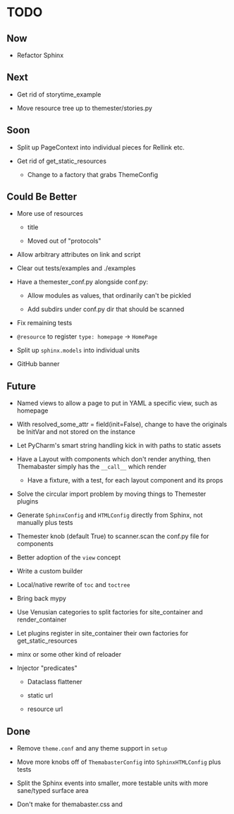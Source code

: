 # TODO

## Now

- Refactor Sphinx

## Next

- Get rid of storytime_example

- Move resource tree up to themester/stories.py

## Soon

- Split up PageContext into individual pieces for Rellink etc.

- Get rid of get_static_resources
  * Change to a factory that grabs ThemeConfig

## Could Be Better

- More use of resources

    - title
    
    - Moved out of "protocols"
    
- Allow arbitrary attributes on link and script

- Clear out tests/examples and ./examples

- Have a themester_conf.py alongside conf.py:

    - Allow modules as values, that ordinarily can't be pickled
    
    - Add subdirs under conf.py dir that should be scanned

- Fix remaining tests

- `@resource` to register `type: homepage` -> `HomePage`

- Split up `sphinx.models` into individual units

- GitHub banner

## Future

- Named views to allow a page to put in YAML a specific view, such as homepage

- With resolved_some_attr = field(init=False), change to have the originals be InitVar and not stored on the instance

- Let PyCharm's smart string handling kick in with paths to static assets

- Have a Layout with components which don't render anything, then Themabaster simply has the `__call__` which render

    - Have a fixture, with a test, for each layout component and its props

- Solve the circular import problem by moving things to Themester plugins

- Generate `SphinxConfig` and `HTMLConfig` directly from Sphinx, not manually plus tests

- Themester knob (default True) to scanner.scan the conf.py file for components

- Better adoption of the `view` concept

- Write a custom builder

- Local/native rewrite of `toc` and `toctree`

- Bring back mypy
    
- Use Venusian categories to split factories for site_container and render_container

- Let plugins register in site_container their own factories for get_static_resources 

- minx or some other kind of reloader

- Injector "predicates"

    - Dataclass flattener
    
    - static url
    
    - resource url
## Done

- Remove `theme.conf` and any theme support in `setup`

- Move more knobs off of `ThemabasterConfig` into `SphinxHTMLConfig` plus tests

- Split the Sphinx events into smaller, more testable units with more sane/typed surface area

- Don't make <link> for themabaster.css and <script> for etc. use css_files and js_files

- Switch integration tests to use myst

- Move `__call__` variables out and either into `__post_init__` or properties

- Stop registering Themabaster as a Sphinx extension

    - Make it a themester plugin
    
    - But allow it to do copy files as part of the Sphinx build process finishing
    
        - Perhaps by having a `sphinx_setup(app)` protocol on each plugin

- Get autodoc into the integration tests

- Bring back simplified resources

    - No tree
    
    - Just Sphinx snippet in inject_page
    
    - Get the type: page value and match to configured resource types
    
- Move canonical link to its own component

- Get stuff out of Head and injected into component rather than passed as prop

- Sidebars from alabaster

- Decouple themester

    - Change wired_setup protocol to send both registry and scanner
    
    - Move sphinx_config etc. singleton registration out of themester.sphinx into themabaster

- Move `storytime` from goku to here

- Get rid of PrevLink and NextLink and stop injecting into this_container fixture, get from page context

- Switch storytime to use a themester app

- Flatten configs

- URL factory which gets Resource instead of Context and Themester automatically registers

- Let Storytime "acquire" certain story defaults from a component's parent dirs

